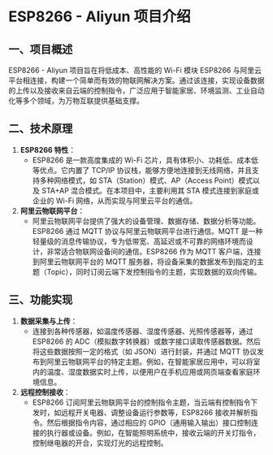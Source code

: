 # ESP8266 - Aliyun 项目介绍

## 一、项目概述
ESP8266 - Aliyun 项目旨在将低成本、高性能的 Wi-Fi 模块 ESP8266 与阿里云平台相连接，构建一个简单而有效的物联网解决方案。通过该连接，实现设备数据的上传以及接收来自云端的控制指令，广泛应用于智能家居、环境监测、工业自动化等多个领域，为万物互联提供基础支撑。

## 二、技术原理
1. **ESP8266 特性**：
   - ESP8266 是一款高度集成的 Wi-Fi 芯片，具有体积小、功耗低、成本低等优点。它内置了 TCP/IP 协议栈，能够方便地连接到无线网络，并且支持多种网络模式，如 STA（Station）模式、AP（Access Point）模式以及 STA+AP 混合模式。在本项目中，主要利用其 STA 模式连接到家庭或企业的 Wi-Fi 网络，从而实现与阿里云平台的通信。
2. **阿里云物联网平台**：
   - 阿里云物联网平台提供了强大的设备管理、数据存储、数据分析等功能。ESP8266 通过 MQTT 协议与阿里云物联网平台进行通信。MQTT 是一种轻量级的消息传输协议，专为低带宽、高延迟或不可靠的网络环境而设计，非常适合物联网设备间的通信。ESP8266 作为 MQTT 客户端，连接到阿里云物联网平台的 MQTT 服务器，将设备采集的数据发布到指定的主题（Topic），同时订阅云端下发控制指令的主题，实现数据的双向传输。

## 三、功能实现
1. **数据采集与上传**：
   - 连接到各种传感器，如温度传感器、湿度传感器、光照传感器等，通过 ESP8266 的 ADC（模拟数字转换器）或数字接口读取传感器数据。然后将这些数据按照一定的格式（如 JSON）进行封装，并通过 MQTT 协议发布到阿里云物联网平台的特定主题。例如，在智能家居应用中，可以将室内的温度、湿度数据实时上传，以便用户在手机应用或网页端查看家庭环境信息。
2. **远程控制接收**：
   - ESP8266 订阅阿里云物联网平台的控制指令主题，当云端有控制指令下发时，如远程开关电器、调整设备运行参数等，ESP8266 接收并解析指令。然后根据指令内容，通过相应的 GPIO（通用输入输出）接口控制连接的执行器或设备。例如，在智能照明系统中，接收云端的开关灯指令，控制继电器的开合，实现灯光的远程控制。
